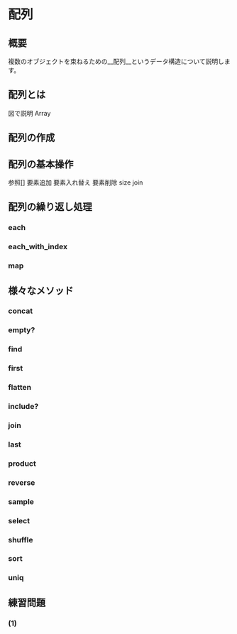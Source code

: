 # 配列
## 概要
複数のオブジェクトを束ねるための__配列__というデータ構造について説明します。

## 配列とは
図で説明
Array

## 配列の作成

## 配列の基本操作
参照[]
要素追加
要素入れ替え
要素削除
size
join

## 配列の繰り返し処理
### each
### each_with_index
### map

## 様々なメソッド
### concat
### empty?
### find
### first
### flatten
### include?
### join
### last
### product
### reverse
### sample
### select
### shuffle
### sort
### uniq

## 練習問題
### (1)